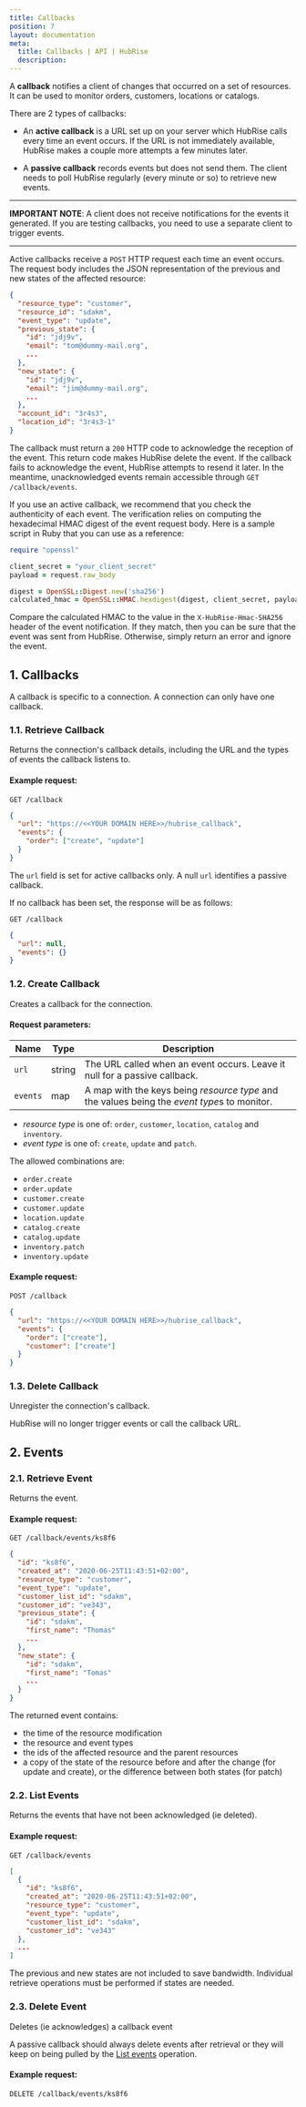 ```yaml
---
title: Callbacks
position: 7
layout: documentation
meta:
  title: Callbacks | API | HubRise
  description:
---
```


A **callback** notifies a client of changes that occurred on a set of resources. It can be used to monitor orders, customers, locations or catalogs.

There are 2 types of callbacks:

- An **active callback** is a URL set up on your server which HubRise calls every time an event occurs. If the URL is not immediately available, HubRise makes a couple more attempts a few minutes later.

- A **passive callback** records events but does not send them. The client needs to poll HubRise regularly (every minute or so) to retrieve new events.

---

**IMPORTANT NOTE**: A client does not receive notifications for the events it generated. If you are testing callbacks, you need to use a separate client to trigger events.

---

Active callbacks receive a `POST` HTTP request each time an event occurs. The request body includes the JSON representation of the previous and new states of the affected resource:

```json
{
  "resource_type": "customer",
  "resource_id": "sdakm",
  "event_type": "update",
  "previous_state": {
    "id": "jdj9v",
    "email": "tom@dummy-mail.org",
    ...
  },
  "new_state": {
    "id": "jdj9v",
    "email": "jim@dummy-mail.org",
    ...
  },
  "account_id": "3r4s3",
  "location_id": "3r4s3-1"
}
```

The callback must return a `200` HTTP code to acknowledge the reception of the event. This return code makes HubRise delete the event. If the callback fails to acknowledge the event, HubRise attempts to resend it later. In the meantime, unacknowledged events remain accessible through `GET /callback/events`.

If you use an active callback, we recommend that you check the authenticity of each event. The verification relies on computing the hexadecimal HMAC digest of the event request body. Here is a sample script in Ruby that you can use as a reference:

```ruby
require "openssl"

client_secret = "your_client_secret"
payload = request.raw_body

digest = OpenSSL::Digest.new('sha256')
calculated_hmac = OpenSSL::HMAC.hexdigest(digest, client_secret, payload)
```

Compare the calculated HMAC to the value in the `X-HubRise-Hmac-SHA256` header of the event notification. If they match, then you can be sure that the event was sent from HubRise. Otherwise, simply return an error and ignore the event.

## 1. Callbacks

A callback is specific to a connection. A connection can only have one callback.

### 1.1. Retrieve Callback

Returns the connection's callback details, including the URL and the types of events the callback listens to.

<CallSummaryTable
  endpoint="GET /callback"
  accessLevel="location, account"
/>

#### Example request:

`GET /callback`

```json
{
  "url": "https://<<YOUR DOMAIN HERE>>/hubrise_callback",
  "events": {
    "order": ["create", "update"]
  }
}
```

The `url` field is set for active callbacks only. A null `url` identifies a passive callback.

If no callback has been set, the response will be as follows:

`GET /callback`

```json
{
  "url": null,
  "events": {}
}
```

### 1.2. Create Callback

Creates a callback for the connection.

<CallSummaryTable
  endpoint="POST /callback"
  accessLevel="location, account"
/>

#### Request parameters:

| Name     | Type   | Description                                                                                  |
| -------- | ------ | -------------------------------------------------------------------------------------------- |
| `url`    | string | The URL called when an event occurs. Leave it null for a passive callback.                   |
| `events` | map    | A map with the keys being _resource type_ and the values being the *event type*s to monitor. |

- _resource type_ is one of: `order`, `customer`, `location`, `catalog` and `inventory`.
- _event type_ is one of: `create`, `update` and `patch`.

The allowed combinations are:

- `order.create`
- `order.update`
- `customer.create`
- `customer.update`
- `location.update`
- `catalog.create`
- `catalog.update`
- `inventory.patch`
- `inventory.update`

#### Example request:

`POST /callback`

```json
{
  "url": "https://<<YOUR DOMAIN HERE>>/hubrise_callback",
  "events": {
    "order": ["create"],
    "customer": ["create"]
  }
}
```

### 1.3. Delete Callback

Unregister the connection's callback.

HubRise will no longer trigger events or call the callback URL.

<CallSummaryTable
  endpoint="DELETE /callback"
  accessLevel="location, account"
/>

## 2. Events

### 2.1. Retrieve Event

Returns the event.

<CallSummaryTable
  endpoint="GET /callback/events/:event_id"
  accessLevel="location, account"
/>

#### Example request:

`GET /callback/events/ks8f6`

```json
{
  "id": "ks8f6",
  "created_at": "2020-06-25T11:43:51+02:00",
  "resource_type": "customer",
  "event_type": "update",
  "customer_list_id": "sdakm",
  "customer_id": "ve343",
  "previous_state": {
    "id": "sdakm",
    "first_name": "Thomas"
    ...
  },
  "new_state": {
    "id": "sdakm",
    "first_name": "Tomas"
    ...
  }
}
```

The returned event contains:

- the time of the resource modification
- the resource and event types
- the ids of the affected resource and the parent resources
- a copy of the state of the resource before and after the change (for update and create), or the difference between both states (for patch)

### 2.2. List Events

Returns the events that have not been acknowledged (ie deleted).

<CallSummaryTable
  endpoint="GET /callback/events"
  accessLevel="location, account"
/>

#### Example request:

`GET /callback/events`

```json
[
  {
    "id": "ks8f6",
    "created_at": "2020-06-25T11:43:51+02:00",
    "resource_type": "customer",
    "event_type": "update",
    "customer_list_id": "sdakm",
    "customer_id": "ve343"
  },
  ...
]
```

The previous and new states are not included to save bandwidth. Individual retrieve operations must be performed if states are needed.

### 2.3. Delete Event

Deletes (ie acknowledges) a callback event

A passive callback should always delete events after retrieval or they will keep on being pulled by the [List events](#22-list-events) operation.

<CallSummaryTable
  endpoint="DELETE /callback/events/:event_id"
  accessLevel="location, account"
/>

#### Example request:

`DELETE /callback/events/ks8f6`

